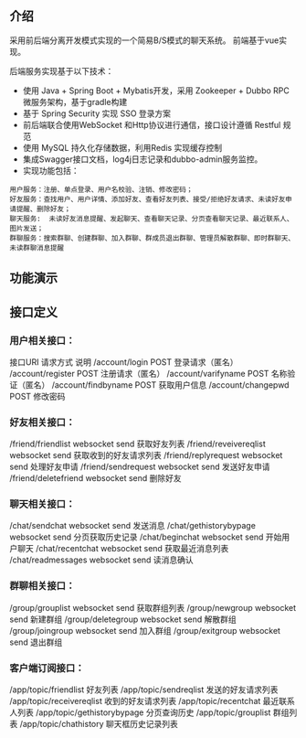 ## 介绍
采用前后端分离开发模式实现的一个简易B/S模式的聊天系统。
前端基于vue实现。

后端服务实现基于以下技术：

- 使用 Java + Spring Boot + Mybatis开发，采用 Zookeeper + Dubbo RPC 微服务架构，基于gradle构建
- 基于 Spring Security 实现 SSO 登录方案
- 前后端联合使用WebSocket 和Http协议进行通信，接口设计遵循 Restful 规范
- 使用 MySQL 持久化存储数据，利用Redis 实现缓存控制
- 集成Swagger接口文档，log4j日志记录和dubbo-admin服务监控。
- 实现功能包括：

```
用户服务：注册、单点登录、用户名校验、注销、修改密码；
好友服务：查找用户、用户详情、添加好友、查看好友列表、接受/拒绝好友请求、未读好友申请提醒、删除好友；
聊天服务:  未读好友消息提醒、发起聊天、查看聊天记录、分页查看聊天记录、最近联系人、图片发送；
群聊服务：搜索群聊、创建群聊、加入群聊、群成员退出群聊、管理员解散群聊、即时群聊天、未读群聊消息提醒
```

## 功能演示



## 接口定义

### 用户相关接口：

接口URI	请求方式	说明
/account/login	POST	登录请求（匿名）
/account/register	POST	注册请求（匿名）
/account/varifyname 	POST	名称验证（匿名）
/account/findbyname	POST	获取用户信息
/account/changepwd	POST	修改密码


### 好友相关接口：

/friend/friendlist	websocket send	获取好友列表
/friend/reveivereqlist	websocket send	获取收到的好友请求列表
/friend/replyrequest 	websocket send	处理好友申请
/friend/sendrequest	websocket send	发送好友申请
/friend/deletefriend	websocket send	删除好友


### 聊天相关接口：

/chat/sendchat	websocket send	发送消息
/chat/gethistorybypage	websocket send	分页获取历史记录
/chat/beginchat	websocket send	开始用户聊天
/chat/recentchat	websocket send	获取最近消息列表
/chat/readmessages	websocket send	读消息确认


### 群聊相关接口：

/group/grouplist	websocket send	获取群组列表
/group/newgroup	websocket send	新建群组
/group/deletegroup	websocket send	解散群组
/group/joingroup	websocket send	加入群组
/group/exitgroup	websocket send	退出群组


### 客户端订阅接口：

/app/topic/friendlist  好友列表
/app/topic/sendreqlist  发送的好友请求列表
/app/topic/receivereqlist  收到的好友请求列表
/app/topic/recentchat  最近联系人列表
/app/topic/gethistorybypage  分页查询历史 
/app/topic/grouplist  群组列表
/app/topic/chathistory 聊天框历史记录列表
